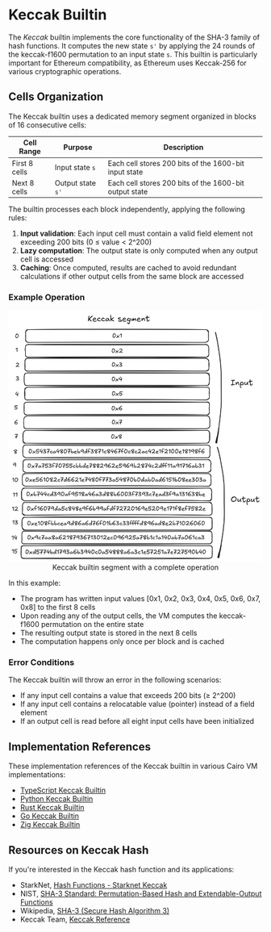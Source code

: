 # Keccak Builtin

The _Keccak_ builtin implements the core functionality of the SHA-3 family of hash functions. It computes the new state `s'` by applying the 24 rounds of the keccak-f1600 permutation to an input state `s`. This builtin is particularly important for Ethereum compatibility, as Ethereum uses Keccak-256 for various cryptographic operations.

## Cells Organization

The Keccak builtin uses a dedicated memory segment organized in blocks of 16 consecutive cells:

| Cell Range    | Purpose           | Description                                            |
| ------------- | ----------------- | ------------------------------------------------------ |
| First 8 cells | Input state `s`   | Each cell stores 200 bits of the 1600-bit input state  |
| Next 8 cells  | Output state `s'` | Each cell stores 200 bits of the 1600-bit output state |

The builtin processes each block independently, applying the following rules:

1. **Input validation**: Each input cell must contain a valid field element not exceeding 200 bits (0 ≤ value < 2^200)
2. **Lazy computation**: The output state is only computed when any output cell is accessed
3. **Caching**: Once computed, results are cached to avoid redundant calculations if other output cells from the same block are accessed

### Example Operation

<div align="center">
  <img src="keccak-segment.png" alt="keccak builtin segment"/>
</div>
<div align="center">
  <span class="caption">Keccak builtin segment with a complete operation</span>
</div>

In this example:

- The program has written input values [0x1, 0x2, 0x3, 0x4, 0x5, 0x6, 0x7, 0x8] to the first 8 cells
- Upon reading any of the output cells, the VM computes the keccak-f1600 permutation on the entire state
- The resulting output state is stored in the next 8 cells
- The computation happens only once per block and is cached

### Error Conditions

The Keccak builtin will throw an error in the following scenarios:

- If any input cell contains a value that exceeds 200 bits (≥ 2^200)
- If any input cell contains a relocatable value (pointer) instead of a field element
- If an output cell is read before all eight input cells have been initialized

## Implementation References

These implementation references of the Keccak builtin in various Cairo VM implementations:

- [TypeScript Keccak Builtin](https://github.com/kkrt-labs/cairo-vm-ts/blob/58fd07d81cff4a4bb45c30ab99976ba66f0576ad/src/builtins/keccak.ts)
- [Python Keccak Builtin](https://github.com/starkware-libs/cairo-lang/blob/0e4dab8a6065d80d1c726394f5d9d23cb451706a/src/starkware/cairo/lang/builtins/keccak/keccak_builtin_runner.py)
- [Rust Keccak Builtin](https://github.com/lambdaclass/cairo-vm/blob/41476335884bf600b62995f0c005be7d384eaec5/vm/src/vm/runners/builtin_runner/keccak.rs)
- [Go Keccak Builtin](https://github.com/NethermindEth/cairo-vm-go/blob/dc02d614497f5e59818313e02d2d2f321941cbfa/pkg/vm/builtins/keccak.go)
- [Zig Keccak Builtin](https://github.com/keep-starknet-strange/ziggy-starkdust/blob/55d83e61968336f6be93486d7acf8530ba868d7e/src/vm/builtins/builtin_runner/keccak.zig)

## Resources on Keccak Hash

If you're interested in the Keccak hash function and its applications:

- StarkNet, [Hash Functions - Starknet Keccak](https://docs.starknet.io/architecture-and-concepts/cryptography/hash-functions/#starknet_keccak)
- NIST, [SHA-3 Standard: Permutation-Based Hash and Extendable-Output Functions](https://nvlpubs.nist.gov/nistpubs/FIPS/NIST.FIPS.202.pdf)
- Wikipedia, [SHA-3 (Secure Hash Algorithm 3)](https://en.wikipedia.org/wiki/SHA-3)
- Keccak Team, [Keccak Reference](https://keccak.team/keccak_specs_summary.html)
